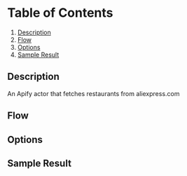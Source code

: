 # Table of Contents
1. [Description](#description)
2. [Flow](#actor-flow)
3. [Options](#options)
4. [Sample Result](#sample-result)


<a name="description"></a>
## Description
An Apify actor that fetches restaurants from aliexpress.com

<a name="flow"></a>
## Flow

<a name="options"></a>
## Options

<a name="sample-result"></a>
## Sample Result
